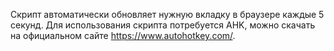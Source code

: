 Скрипт автоматически обновляет нужную вкладку в браузере каждые 5 секунд.
Для использования скрипта потребуется AHK, можно скачать на официальном сайте https://www.autohotkey.com/.
